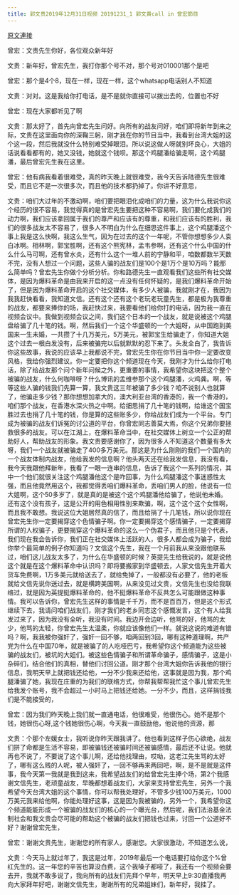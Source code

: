 ```yaml
---
title: 郭文贵2019年12月31日视频 20191231_1 郭文貴call in 曾宏節目
---
```


[原文連接](https://gnews.org/ThreadView/53479236)

曾宏：文贵先生你好，各位观众新年好


文贵：新年好，曾宏先生，我打你那个号不对，那个号对010001那个是吧


曾宏：那个是4个8，现在一样，现在一样，这个whatsapp电话别人不知道


文贵：对对。这是我给你打电话，是不是就你直接可以拨出去的，位置也不好

曾宏：现在大家都听见了啊


 文贵：那太好了，首先向曾宏先生问好。向所有的战友问好，咱们即将新年到来之际，文贵在这里面向你的深鞠三躬，刚才我在你的节目当中，我看到台湾大姐的这个这一段，然后我就没什么特别难受掉眼泪。所以说这做人呀就别坏良心，大姐的话说看看都有的，她又没钱，她就这个钱呗。那这个鸡腿潘给骗走啊，这个鸡腿潘，最后曾宏先生我在这里。


  曾宏：他有病我看着很难受，真的昨天晚上就很难受，我今天告诉陆德先生很难受，而且它不是一次很多次，而且他的技术都扔掉了。你讲不好意思，

文贵：咱们大过年的不激动啊，咱们要把眼泪化成咱们的力量，这为什么我说你这个经历的很不容易，我觉得真的是曾宏先生要把这种不容易啊，我们要化成我们的动力啊，我们应该拿回属于我们的尊严和应该有的尊重，和我们应该有的胜利，我们的很多战友太不容易了，很多人不明白为什么在细思这件事上，这个鸡腿潘这个事上我是这么快啊，我这么生气，因为在过去的这个一年呢，不管你想想多少人袁白冰啊。相林啊，郭宝胜啊，还有这个熊宪林，孟韦参啊，还有这个什么中国的什么什么马可啊，还有曾水炎，还有什么这个一堆人前的宁静和平，咱数都数半天数不完，没有人想过一个问题，这些人骗的战友们是100个是1万个是10万吗？能那么简单吗？曾宏先生你做个分析分析。你和路德先生一直观看我们这些所有社交媒体，是因为爆料革命是由我来开启的这一点没有任何怀疑的，是我们爆料革命开始了，但是因为爆料革命开启的这个社交媒体，有多少人被骗，我就刚才在，我因为我我赶快看看，我知道文信。还有这个还有这个老玩老玩童先生，都是极为我尊重的战友，都要来捧你的场，我赶快过来，我要看他们给你打的电话，因为我一直在视频会议中。我做到视频会议之间，我们这个日本的一个战友，就是说被这个鸡腿盘给骗了几十笔的钱。啊，然后我们一个这个华盛顿的一个大姐呀，从中国跑到美国来一生未婚，一共攒了十几万美元，5万美元，被郭宝生给骗走了，你知道大姐这个过去一根白发没有，后来被骗完以后就默默的忍下来了。头发全白了，我告诉你这些故事，我说的应该早上我都说不完，曾宏先生你在你节目当中你一定要改变风格，我给你强烈建议。你一定要把你这个频道现在今天，我刚才为什么给你打电话，除了给战友那个问个新年问候之外，更重要的事情，我希望你这块把这个整个被骗的战友，什么何咖啡呀？什么博讯的孟维参那个这个鸡腿潘，火鸡龚。啊，等等这些人骗的钱我们先算一算，我文贵这三年被骗了多少钱？咱不说别人也就算了，他骗走多少钱？那你想想加拿大的，澳大利亚台湾的香港的，我一个香港的，咱们那个战友，在香港水深火热之中啊。给细思捐了几十笔的钱啊，给谁这个国宝胜过去也捐了几十笔的钱，你是算的这些账多少，你给战友们成为一个平台。专门成为被骗的战友们诉冤的讨公道的平台，你曾宏同志善莫大焉，你这个兄弟你要拯救很多的战友。可以在江湖上，在爆料革命当中，在社交媒体上树立一个公正的帮助好人，帮助战友的形象。我文贵要感谢你了，因为很多人不知道这个数量有多大呀，我们一个战友就被骗走了400多万美元。那这是为什么刚刚的我们一个国内的一个战友体制内战友，他给我发的信息啊？他头两天还在给我发信息，我没有看，我今天我跟他拜新年，我看了一眼一连串的信息，告诉了我这个一系列的情况，其中一个他们就很关注这个鸡腿潘他这个是咋回事，为什么鸡腿潘这个事迷惑性太强，而且他竟然用这个，我都觉得丢咱们爆料革命，丢咱们男人的脸，他说有一位大姐啊，这个50多岁了，就是真的是被这个这个鸡腿潘他给骗了，他说他未婚。还有这个没有孩子，这是公开的用色相用性别来欺骗，啊，这个这个这个女性啊，而且我不敢想。我说这位大姐居然真的信了，而且给捐了十几笔钱，所以说你现在曾宏先生你一定要揭穿这个色情骗子啊。你一定要揭穿这个感情骗子，一定要揭穿所谓的人权骗子，更要揭穿这个爆料革命的这么一个伪君子，而且他只是个代表，我们现在我会告诉你，我们正在社交媒体上活跃的人，很多人都会成为骗子，我给你举个最简单的例子你知道吗？文信这个先生，我在一个月前我从来没跟他联系过，咱们这儿战友太多了，为什么在华盛顿的时候？英提先生给我说的，就是说他这个就是在这个爆料革命中认识吗？即将要搬家到华盛顿去，人家文信先生开着大货车免费啊，1万多美元就给送去了，就给免掉了，一般都没有必要了，他的老板就给文信先说你送过去，就是横跨美国啊，从来没见过文贵，文信先生也没给我联络过，就是因为英提挺爆料革命的，他不挺爆料革命不反共怎么可能跟做这种事情。我可以告诉你，曾宏先生这样的事情是千千万，而不是百百万，但是这个形式继续下去，我请问咱们战友们，刚才我们的老乡同志这个感慨发言，这个有人给我发过来了，因为我没有全听，我没有时间。我边开会边听，他骂的好，他骂的太少，他骂的太轻，你曾宏先生太温柔，你就应该像他们一样。就说这说的难道有错吗？啊，我我被你强奸了，强奸一回不够，咱两回到3回，哪有这种道理啊，共产党为什么在中国70年，就是被骗了的人吃哑巴亏，我希望你这个频道能为这些被骗的战友们，被坑的大姐们。被这些色情骗子和所谓革命骗子，感情骗子，这是小杂碎们，结合他们的真相，替他们讨回公道。刚才那个台湾大姐你告诉我他的银行信息，我明天早上就把钱还给他，一分不少我来还给他，这事就是因为我，那个鸡腿潘骗了她，我现在庄重的为我们的联络方式，你帮我帮帮我忙这个事儿曾宏先生给我发个账号，我不会超过一小时马上把钱还给她。一分不少，而且，这样捐钱我们是不能接受的，


曾宏：因为我们昨天晚上我们就一直通电话，他很难受，他很伤心。她不是那个钱，她很伤心呀,这个钱她很伤心啊，今天我一直鼓励他，他说他的资源，那

文贵：个那个左媛女士，我听说你昨天跟我讲了。他也看到这样子伤心欲绝，战友们拼了命都是生活不容易，即被骗钱还被骗时间还被骗感情，最后还不让说。他就再也不说了，不要说了这个事儿啊，还给他找理由，哎呦，这老江先生骂的太好了，哪有这么贱的人呢，被人强奸了，一回不够再来两回吧，啊，是不是就是这件事，我今天第一我就是我到这来，我希望战友们的给曾宏先生捧个场，第2个我感谢文信先生，老顽童战友，早晚都想着战友们，大家来支持曾宏先生，另外一个我希望今天台湾大姐的这个事情，你可以帮我处理好，不管多少钱100万美元，1000万美元我来给他啊，你能处理好这事，这是因为我被骗的，另外一个，我希望你这个频道能能形成一个被骗的战友们的核心的一个曝光台，然后呢，我们法治基金法制社会和我文贵会尽可能的帮助这个被骗的战友们把钱也过来，讨回一个公道好不好？谢谢曾宏先生，


曾宏：谢谢文贵先生，谢谢您的所有家人，感谢您。大家很激动，不知道怎么说，


文贵：今天马上就过年了，我这是过年，2019年最后一个电话要打给你这个%曾红先生的。这一年您的辛苦也算没白费，这个我嗓子都哑了，我还有一个视频会要去开，我就不敢多说了，我向所有的战友们先拜个早年，明天早上9:30直播我再向大家拜年好吧，谢谢文信先生，谢谢所有的兄弟姐妹们，新年好，我挂了。

